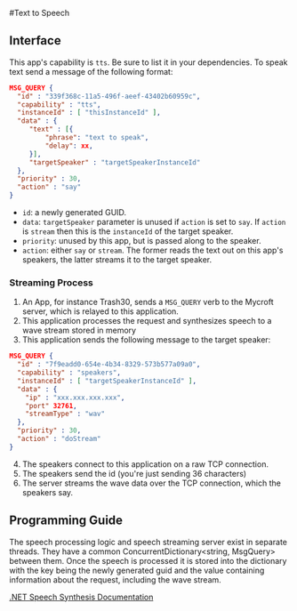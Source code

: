 #Text to Speech

## Interface

This app's capability is `tts`. Be sure to list it in your dependencies. To speak text send a message of the following format:

```json
MSG_QUERY {
  "id" : "339f368c-11a5-496f-aeef-43402b60959c",
  "capability" : "tts",
  "instanceId" : [ "thisInstanceId" ],
  "data" : { 
     "text" : [{
         "phrase": "text to speak",
         "delay": xx,
     }],
     "targetSpeaker" : "targetSpeakerInstanceId" 
  },
  "priority" : 30,
  "action" : "say"
}
```
* `id`: a newly generated GUID.
* `data`: `targetSpeaker` parameter is unused if `action` is set to `say`. If `action` is `stream` then this is the `instanceId` of the target speaker.
* `priority`: unused by this app, but is passed along to the speaker.
* `action`: either `say` or `stream`. The former reads the text out on this app's speakers, the latter streams it to the target speaker.

### Streaming Process

1. An App, for instance Trash30, sends a `MSG_QUERY` verb to the Mycroft server, which is relayed to this application.
2. This application processes the request and synthesizes speech to a wave stream stored in memory
3. This application sends the following message to the target speaker:
```json
MSG_QUERY {
  "id" : "7f9eadd0-654e-4b34-8329-573b577a09a0",
  "capability" : "speakers",
  "instanceId" : [ "targetSpeakerInstanceId" ],
  "data" : {
    "ip" : "xxx.xxx.xxx.xxx",
    "port" 32761,
    "streamType" : "wav"
  },
  "priority" : 30,
  "action" : "doStream"
}
```
4. The speakers connect to this application on a raw TCP connection.
5. The speakers send the id (you're just sending 36 characters)
6. The server streams the wave data over the TCP connection, which the speakers say.

## Programming Guide

The speech processing logic and speech streaming server exist in separate threads. They have a common
ConcurrentDictionary<string, MsgQuery> between them. Once the speech is processed it is stored into
the dictionary with the key being the newly generated guid and the value containing information about
the request, including the wave stream.

[.NET Speech Synthesis Documentation](http://msdn.microsoft.com/en-us/library/hh361625%28v=office.14%29.aspx)
